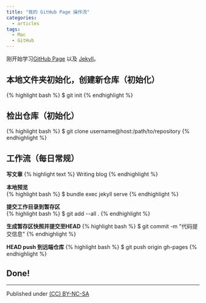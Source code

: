 ```yaml
---
title: "我的 GitHub Page 操作流"
categories:
  - articles
tags:
  - Mac
  - GitHub
---
```




刚开始学习[GitHub Page](https://pages.github.com/) 以及 [Jekyll](http://jekyllrb.com/)。

## 本地文件夹初始化，创建新仓库（初始化）

{% highlight bash %}
$ git init
{% endhighlight %}

## 检出仓库（初始化）

{% highlight bash %}
$ git clone username@host:/path/to/repository
{% endhighlight %}

## 工作流（每日常规）

**写文章**
{% highlight text %}
Writing blog
{% endhighlight %}

**本地预览**	
{% highlight bash %}
$ bundle exec jekyll serve
{% endhighlight %}

**提交工作目录到暂存区**	
{% highlight bash %}
$ git add --all .
{% endhighlight %}

**生成暂存区快照并提交至HEAD**	
{% highlight bash %}
$ git commit -m "代码提交信息"
{% endhighlight %}

**HEAD push 到远端仓库**	
{% highlight bash %}
$ git push origin gh-pages
{% endhighlight %}

## Done!

---
Published under <a rel="license" href="http://creativecommons.org/licenses/by-nc-sa/3.0/">(CC) BY-NC-SA </a>

	

	



